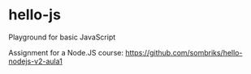 # hello-js
Playground for basic JavaScript

Assignment for a Node.JS course:
https://github.com/sombriks/hello-nodejs-v2-aula1
